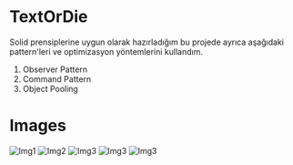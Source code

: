 # TextOrDie

Solid prensiplerine uygun olarak hazırladığım bu projede ayrıca aşağıdaki pattern'leri ve optimizasyon yöntemlerini kullandım.

1.  Observer Pattern
2.  Command Pattern
3.  Object Pooling

# Images
![Img1](Assets/Images/1.PNG)
![Img2](Assets/Images/2.PNG)
![Img3](Assets/Images/3.PNG)
![Img3](Assets/Images/4.PNG)
![Img3](Assets/Images/5.PNG)

